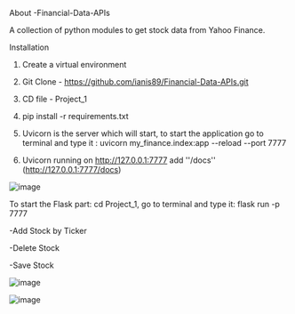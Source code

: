 About -Financial-Data-APIs

A collection of python modules to get stock data from Yahoo Finance.


Installation

1. Create a virtual environment 

2. Git Clone - https://github.com/ianis89/Financial-Data-APIs.git

3. CD file - Project_1

4. pip install -r requirements.txt

5. Uvicorn is the server which will start, to start the application go to terminal and type it : uvicorn my_finance.index:app --reload --port 7777

6. Uvicorn running on http://127.0.0.1:7777  add ''/docs'' (http://127.0.0.1:7777/docs)

![image](https://user-images.githubusercontent.com/95642631/167609490-0e71b746-b325-4d1f-8481-1ee086c682ae.png)

To start the Flask part: cd Project_1, go to terminal and type it: flask run -p 7777

-Add Stock by Ticker 

-Delete Stock

-Save Stock

![image](https://user-images.githubusercontent.com/95642631/167613056-ff5df447-939e-4c2f-8cf3-6ed136bd0971.png)

![image](https://user-images.githubusercontent.com/95642631/167613180-a4cda11b-74a6-4cbc-9b74-ee3e68300fc0.png)






